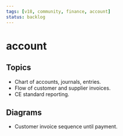 ```yaml
---
tags: [v18, community, finance, account]
status: backlog
---
```

# account

## Topics
- Chart of accounts, journals, entries.
- Flow of customer and supplier invoices.
- CE standard reporting.

## Diagrams
- Customer invoice sequence until payment.




